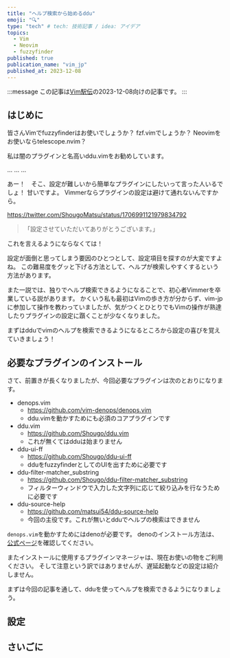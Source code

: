 ```yaml
---
title: "ヘルプ検索から始めるddu"
emoji: "🔍"
type: "tech" # tech: 技術記事 / idea: アイデア
topics:
  - Vim
  - Neovim
  - fuzzyfinder
published: true
publication_name: "vim_jp"
published_at: 2023-12-08
---
```


<!-- textlint-disable -->
:::message
この記事は[Vim駅伝](https://vim-jp.org/ekiden/)の2023-12-08向けの記事です。
:::
<!-- textlint-enable -->

## はじめに

皆さんVimでfuzzyfinderはお使いでしょうか？
fzf.vimでしょうか？
Neovimをお使いならtelescope.nvim？

私は闇のプラグインと名高いddu.vimをお勧めしています。

…
…
…

あー！　そこ、設定が難しいから簡単なプラグインにしたいって言った人いるでしょ！
甘いですよ。
Vimmerならプラグインの設定は避けて通れないんですから。

https://twitter.com/ShougoMatsu/status/1706991121979834792

<!-- textlint-disable -->
> 「設定させていただいてありがとうございます。」

これを言えるようにならなくては！
<!-- textlint-enable -->

設定が面倒と思ってしまう要因のひとつとして、設定項目を探すのが大変ですよね。
この難易度をグッと下げる方法として、ヘルプが検索しやすくするという方法があります。

また一説では、独りでヘルプ検索できるようになることで、初心者Vimmerを卒業している説があります。
かくいう私も最初はVimの歩き方が分からず、vim-jpに参加して操作を教わっていましたが、気がつくとひとりでもVimの操作が熟達したりプラグインの設定に躓くことが少なくなりました。

まずはdduでvimのヘルプを検索できるようになるところから設定の喜びを覚えていきましょう！

## 必要なプラグインのインストール

さて、前置きが長くなりましたが、今回必要なプラグインは次のとおりになります。

* denops.vim
  * https://github.com/vim-denops/denops.vim
  * ddu.vimを動かすためにも必須のコアプラグインです
* ddu.vim
  * https://github.com/Shougo/ddu.vim
  * これが無くてはdduは始まりません
* ddu-ui-ff
  * https://github.com/Shougo/ddu-ui-ff
  * dduをfuzzyfinderとしてのUIを出すために必要です
* ddu-filter-matcher_substring
  * https://github.com/Shougo/ddu-filter-matcher_substring
  * フィルターウィンドウで入力した文字列に応じて絞り込みを行なうために必要です
* ddu-source-help
  * https://github.com/matsui54/ddu-source-help
  * 今回の主役です。これが無いとdduでヘルプの検索はできません

`denops.vim`を動かすためにはdenoが必要です。
denoのインストール方法は、[公式ページ](https://docs.deno.com/runtime/manual/getting_started/installation)を確認してください。

またインストールに使用するプラグインマネージャは、現在お使いの物をご利用ください。
そして注意という訳ではありませんが、遅延起動などの設定は紹介しません。

まずは今回の記事を通して、dduを使ってヘルプを検索できるようになりましょう。

## 設定

## さいごに
